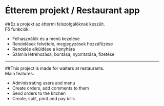 # Étterem projekt / Restaurant app
##Ez a projekt az éttermi felszolgálóknak keszült. <br>
Fő funkciók:
- Felhasználók és a menü kezelése
- Rendelések felvétele, megjegyzések hozzáfűzése
- Rendelés elküldése a konyhára
- Számla létrehozása, bontása, nyomtatása, fizetése

---

##This project is made for waiters at restaurants. <br>
Main features:
- Administrating users and menu
- Create orders, add comments to them
- Send orders to the kitchen
- Create, split, print and pay bills